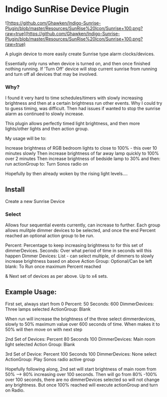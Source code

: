 # Indigo SunRise Device Plugin

![https://github.com/Ghawken/Indigo-Sunrise-Plugin/blob/master/Resources/SunRise%20Icon/Sunrise+100.png?raw=true](https://github.com/Ghawken/Indigo-Sunrise-Plugin/blob/master/Resources/SunRise%20Icon/Sunrise+100.png?raw=true)



A plugin device to more easily create Sunrise type alarm clocks/devices.

Essentially only runs when device is turned on, and then once finished nothing running.  If 'Turn Off' device will stop current sunrise from running and turn off all devices that may be involved.

### Why?

I found it very hard to time schedules/timers with slowly increasing brightness and then at a certain brightness run other events.  Why I could try to guess timing, was difficult.
Then had issues if wanted to stop the sunrise alarm as continued to slowly increase.
  
This plugin allows perfectly timed light brightness, and then more lights/other lights and then action group.

My usage will be to:

Increase brightness of RGB bedroom lights to close to 100% -  this over 10 minutes slowly
Then increase brightness of far away lamp quickly to 100% over 2 minutes
Then increase brightness of bedside lamp to 30%
and then:
run actionGroup to:
Turn Sonos radio on 

Hopefully by then already woken by the rising light levels....


## Install

Create a new Sunrise Device

### Select

Allows four sequential events currently, can increase to further.
Each group allows mulitple dimmer devices to be selected, and once the end Percent reached an optional action group to be run.



Percent: Percentage to keep increasing brightness to for this set of dimmerDevices.
Seconds:  Over what period of time in seconds will this happen
Dimmer Devices: List - can select multiple, of dimmers to slowly increase brightness based on above
Action Group: Optional/Can be left blank:  To Run once maximum Percent reached

&
Next set of devices as per above.
Up to x4 sets.


## Example Usage:

First set, always start from 0
Percent: 50
Seconds: 600
DimmerDevices: Three lamps selected
ActionGroup: Blank

When run will increase the brightness of the three select dimmerdevices, slowly to 50% maximum value over 600 seconds of time.
When makes it to 50% will then move on with next step

2nd Set of Devices:
Percent 80
Seconds 100
DimmerDevices: Main room light selected
Action Group: Blank

3rd Set of Device:
Percent 100
Seconds 100
DimmerDevices: None select
ActionGroup: Play Sonos radio active group

Hopefully following along, 2nd set will start brightness of main room from 50% --> 80% increasing over 100 seconds.
Then will go from 80% -100% over 100 seconds, there are no dimmerDevices selected so will not change any brightness.
But once 100% reached will execute actionGroup and turn on Radio.

